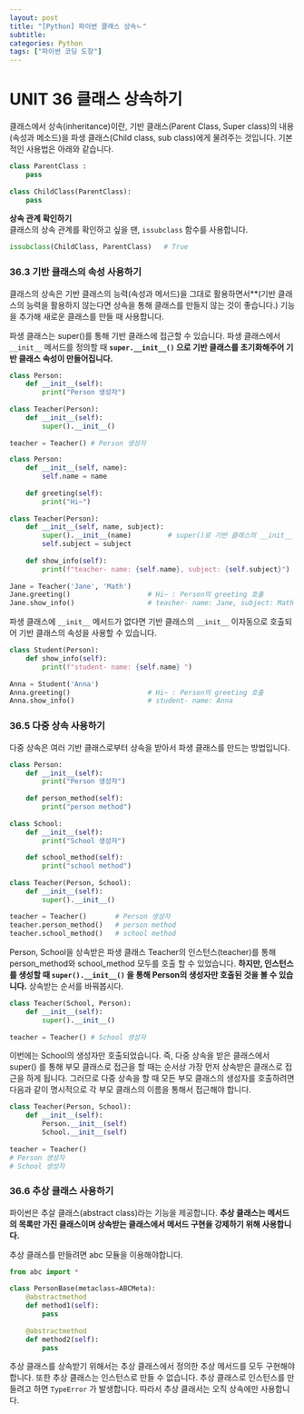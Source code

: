 ```yaml
---
layout: post
title: "[Python] 파이썬 클래스 상속ㄴ"
subtitle:
categories: Python
tags: ["파이썬 코딩 도장"]
---
```

  
# UNIT 36 클래스 상속하기  
  
클래스에서 상속(inheritance)이란, 기반 클래스(Parent Class, Super class)의 내용(속성과 메소드)을 파생 클래스(Child class, sub class)에게 물려주는 것입니다. 기본적인 사용법은 아래와 같습니다.   
  
```python  
class ParentClass :  
	pass  
  
class ChildClass(ParentClass):  
	pass  
```  
  
**상속 관계 확인하기**  
클래스의 상속 관계를 확인하고 싶을 땐, `issubclass` 함수를 사용합니다.   
```python  
issubclass(ChildClass, ParentClass)   # True  
```  
  
  
### 36.3 기반 클래스의 속성 사용하기  
클래스의 상속은 기반 클래스의 능력(속성과 메서드)을 그대로 활용하면서**(기반 클래스의 능력을 활용하지 않는다면 상속을 통해 클래스를 만들지 않는 것이 좋습니다.) 기능을 추가해 새로운 클래스를 만들 때 사용합니다.   
  
파생 클래스는 super()를 통해 기반 클래스에 접근할 수 있습니다. 파생 클래스에서 `__init__` 메서드를 정의할 때 **`super.__init__()` 으로 기반 클래스를 초기화해주어 기반 클래스 속성이 만들어집니다.**  
  
```python   
class Person:  
	def __init__(self):  
		print("Person 생성자")  
	  
class Teacher(Person):  
	def __init__(self):  
		super().__init__()  
  
teacher = Teacher() # Person 생성자  
```  
  
```python   
class Person:  
	def __init__(self, name):  
		self.name = name  
	  
	def greeting(self):  
		print("Hi~")  
  
class Teacher(Person):  
	def __init__(self, name, subject):  
		super().__init__(name)         # super()로 기반 클래스의 __init__ 호출  
		self.subject = subject  
  
	def show_info(self):  
		print(f"teacher- name: {self.name}, subject: {self.subject}")  
  
Jane = Teacher('Jane', 'Math')  
Jane.greeting()                   # Hi~ : Person의 greeting 호출  
Jane.show_info()                  # teacher- name: Jane, subject: Math   
```  
  
  
파생 클래스에 `__init__` 메서드가 없다면 기반 클래스의  `__init__` 이자동으로 호출되어 기반 클래스의 속성을 사용할 수 있습니다.   
```python  
class Student(Person):  
	def show_info(self):  
		print(f"student- name: {self.name} ")  
  
Anna = Student('Anna')  
Anna.greeting()                   # Hi~ : Person의 greeting 호출  
Anna.show_info()                  # student- name: Anna  
```  
  
  
### 36.5 다중 상속 사용하기   
  
다중 상속은 여러 기반 클래스로부터 상속을 받아서 파생 클래스를 만드는 방법입니다.   
```python   
class Person:  
	def __init__(self):  
		print("Person 생성자")  
	  
	def person_method(self):  
		print("person method")  
  
class School:  
	def __init__(self):  
		print("School 생성자")  
	  
	def school_method(self):  
		print("school method")  
		  
class Teacher(Person, School):  
	def __init__(self):  
		super().__init__()  
  
teacher = Teacher()       # Person 생성자  
teacher.person_method()   # person method  
teacher.school_method()   # school method  
```  
  
Person, School을 상속받은 파생 클래스 Teacher의 인스턴스(teacher)를 통해 person_method와 school_method 모두를 호출 할 수 있었습니다. **하지만, 인스턴스를 생성할 때 `super().__init__()` 을 통해 Person의 생성자만 호출된 것을 볼 수 있습니다.** 상속받는 순서를 바꿔봅시다.   
  
```python  
class Teacher(School, Person):  
	def __init__(self):  
		super().__init__()  
  
teacher = Teacher() # School 생성자  
```  
  
이번에는 School의 생성자만 호출되었습니다. 즉, 다중 상속을 받은 클래스에서 super() 를 통해 부모 클래스로 접근을 할 때는 순서상 가장 먼저 상속받은 클래스로 접근을 하게 됩니다. 그러므로 다중 상속을 할 때 모든 부모 클래스의 생성자를 호출하려면 다음과 같이 명시적으로 각 부모 클래스의 이름을 통해서 접근해야 합니다.  
  
```python  
class Teacher(Person, School):  
	def __init__(self):  
		Person.__init__(self)  
		School.__init__(self)  
  
teacher = Teacher()   
# Person 생성자  
# School 생성자  
```  
  
### 36.6 추상 클래스 사용하기  
  
파이썬은 추살 클래스(abstract class)라는 기능을 제공합니다. **추상 클래스는 메서드의 목록만 가진 클래스이며 상속받는 클래스에서 메서드 구현을 강제하기 위해 사용합니다.**  
  
추상 클래스를 만들려면 abc 모듈을 이용해야합니다.   
  
```python  
from abc import *  
  
class PersonBase(metaclass=ABCMeta):  
	@abstractmethod  
	def method1(self):  
		pass  
	  
	@abstractmethod  
	def method2(self):  
		pass  
```  
  
추상 클래스를 상속받기 위해서는 추상 클래스에서 정의한 추상 메서드를 모두 구현해야합니다. 또한 추상 클래스는 인스턴스로 만들 수 없습니다. 추상 클래스로 인스턴스를 만들려고 하면 `TypeError` 가 발생합니다. 따라서 추상 클래서는 오직 상속에만 사용합니다.   